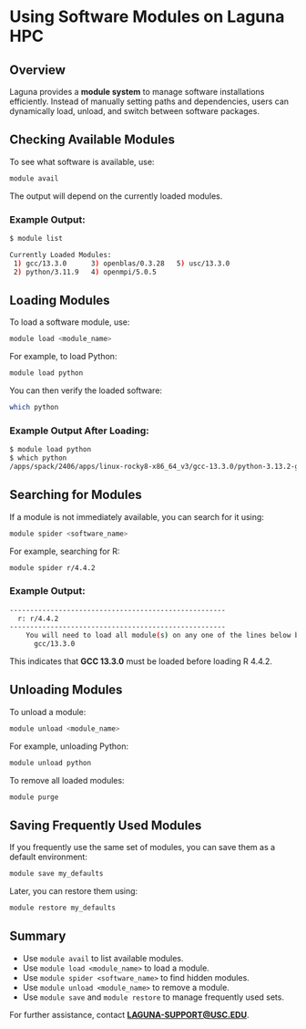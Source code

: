 # Using Software Modules on Laguna HPC

## Overview
Laguna provides a **module system** to manage software installations efficiently. 
Instead of manually setting paths and dependencies, users can dynamically load, unload, and switch between software packages.

## Checking Available Modules
To see what software is available, use:
```sh
module avail
```
The output will depend on the currently loaded modules.

### Example Output:
```sh
$ module list

Currently Loaded Modules:
 1) gcc/13.3.0      3) openblas/0.3.28   5) usc/13.3.0
 2) python/3.11.9   4) openmpi/5.0.5
```

## Loading Modules
To load a software module, use:
```sh
module load <module_name>
```
For example, to load Python:
```sh
module load python
```

You can then verify the loaded software:
```sh
which python
```



### Example Output After Loading:
```sh
$ module load python
$ which python
/apps/spack/2406/apps/linux-rocky8-x86_64_v3/gcc-13.3.0/python-3.13.2-gp2wlta/bin/python
```

## Searching for Modules
If a module is not immediately available, you can search for it using:
```sh
module spider <software_name>
```
For example, searching for R:
```sh
module spider r/4.4.2
```

### Example Output:
```sh
-----------------------------------------------------
  r: r/4.4.2
-----------------------------------------------------
    You will need to load all module(s) on any one of the lines below before the "r/4.4.2" module is available to load.
      gcc/13.3.0
```

This indicates that **GCC 13.3.0** must be loaded before loading R 4.4.2.

## Unloading Modules
To unload a module:
```sh
module unload <module_name>
```
For example, unloading Python:
```sh
module unload python
```

To remove all loaded modules:
```sh
module purge
```

## Saving Frequently Used Modules
If you frequently use the same set of modules, you can save them as a default environment:
```sh
module save my_defaults
```
Later, you can restore them using:
```sh
module restore my_defaults
```

## Summary
- Use `module avail` to list available modules.
- Use `module load <module_name>` to load a module.
- Use `module spider <software_name>` to find hidden modules.
- Use `module unload <module_name>` to remove a module.
- Use `module save` and `module restore` to manage frequently used sets.

For further assistance, contact **LAGUNA-SUPPORT@USC.EDU**.
